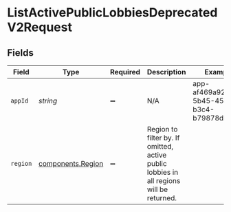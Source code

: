 # ListActivePublicLobbiesDeprecatedV2Request


## Fields

| Field                                                                                   | Type                                                                                    | Required                                                                                | Description                                                                             | Example                                                                                 |
| --------------------------------------------------------------------------------------- | --------------------------------------------------------------------------------------- | --------------------------------------------------------------------------------------- | --------------------------------------------------------------------------------------- | --------------------------------------------------------------------------------------- |
| `appId`                                                                                 | *string*                                                                                | :heavy_minus_sign:                                                                      | N/A                                                                                     | app-af469a92-5b45-4565-b3c4-b79878de67d2                                                |
| `region`                                                                                | [components.Region](../../models/components/region.md)                                  | :heavy_minus_sign:                                                                      | Region to filter by. If omitted, active public lobbies in all regions will be returned. |                                                                                         |